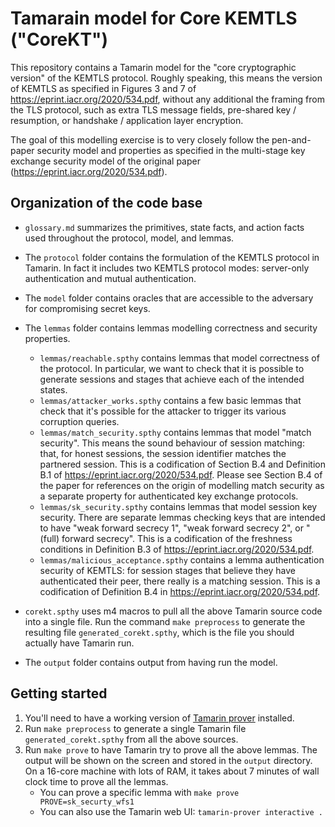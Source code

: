# Tamarain model for Core KEMTLS ("CoreKT")

This repository contains a Tamarin model for the "core cryptographic version" of the KEMTLS protocol.  Roughly speaking, this means the version of KEMTLS as specified in Figures 3 and 7 of https://eprint.iacr.org/2020/534.pdf, without any additional the framing from the TLS protocol, such as extra TLS message fields, pre-shared key / resumption, or handshake / application layer encryption.

The goal of this modelling exercise is to very closely follow the pen-and-paper security model and properties as specified in the multi-stage key exchange security model of the original paper (https://eprint.iacr.org/2020/534.pdf).

## Organization of the code base

- `glossary.md` summarizes the primitives, state facts, and action facts used throughout the protocol, model, and lemmas.

- The `protocol` folder contains the formulation of the KEMTLS protocol in Tamarin.  In fact it includes two KEMTLS protocol modes: server-only authentication and mutual authentication.

- The `model` folder contains oracles that are accessible to the adversary for compromising secret keys.

- The `lemmas` folder contains lemmas modelling correctness and security properties.

	- `lemmas/reachable.spthy` contains lemmas that model correctness of the protocol. In particular, we want to check that it is possible to generate sessions and stages that achieve each of the intended states.
	- `lemmas/attacker_works.spthy` contains a few basic lemmas that check that it's possible for the attacker to trigger its various corruption queries.
	- `lemmas/match_security.spthy` contains lemmas that model "match security". This means the sound behaviour of session matching: that, for honest sessions, the session identifier matches the partnered session. This is a codification of Section B.4 and Definition B.1 of https://eprint.iacr.org/2020/534.pdf. Please see Section B.4 of the paper for references on the origin of modelling match security as a separate property for authenticated key exchange protocols.
	- `lemmas/sk_security.spthy` contains lemmas that model session key security. There are separate lemmas checking keys that are intended to have "weak forward secrecy 1", "weak forward secrecy 2", or "(full) forward secrecy".  This is a codification of the freshness conditions in Definition B.3 of https://eprint.iacr.org/2020/534.pdf.
	- `lemmas/malicious_acceptance.spthy` contains a lemma authentication security of KEMTLS: for session stages that believe they have authenticated their peer, there really is a matching session. This is a codification of Definition B.4 in https://eprint.iacr.org/2020/534.pdf.

- `corekt.spthy` uses m4 macros to pull all the above Tamarin source code into a single file.  Run the command `make preprocess` to generate the resulting file `generated_corekt.spthy`, which is the file you should actually have Tamarin run.

- The `output` folder contains output from having run the model.

## Getting started

1. You'll need to have a working version of [Tamarin prover](https://tamarin-prover.github.io) installed.
2. Run `make preprocess` to generate a single Tamarin file `generated_corekt.spthy` from all the above sources.
3. Run `make prove` to have Tamarin try to prove all the above lemmas.  The output will be shown on the screen and stored in the `output` directory.  On a 16-core machine with lots of RAM, it takes about 7 minutes of wall clock time to prove all the lemmas.
	- You can prove a specific lemma with `make prove PROVE=sk_securty_wfs1`
	- You can also use the Tamarin web UI: `tamarin-prover interactive .`

